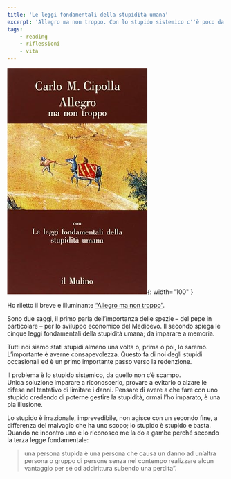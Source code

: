 ```yaml
---
title: 'Le leggi fondamentali della stupidità umana'
excerpt: 'Allegro ma non troppo. Con lo stupido sistemico c''è poco da fare, l''unica è darsela a gambe.'
tags:
    - reading
    - riflessioni
    - vita
---
```


![Allegro ma non troppo](/assets/postimg/allegro_ma_non_troppo.jpg){: width="100" }

Ho riletto il breve e illuminante [“Allegro ma non troppo”](http://www.anobii.com/books/Allegro_ma_non_troppo/9788815019806/01fcf93803c752a7ec/).

Sono due saggi, il primo parla dell’importanza delle spezie – del pepe in particolare – per lo sviluppo economico del Medioevo. Il secondo spiega le cinque leggi fondamentali della stupidità umana; da imparare a memoria.

Tutti noi siamo stati stupidi almeno una volta o, prima o poi, lo saremo. L’importante è averne consapevolezza. Questo fa di noi degli stupidi occasionali ed è un primo importante passo verso la redenzione.

Il problema è lo stupido sistemico, da quello non c’è scampo.  
Unica soluzione imparare a riconoscerlo, provare a evitarlo o alzare le difese nel tentativo di limitare i danni. Pensare di avere a che fare con uno stupido credendo di poterne gestire la stupidità, ormai l’ho imparato, è una pia illusione.

Lo stupido è irrazionale, imprevedibile, non agisce con un secondo fine, a differenza del malvagio che ha uno scopo; lo stupido è stupido e basta. Quando ne incontro uno e lo riconosco me la do a gambe perché secondo la terza legge fondamentale:

> una persona stupida è una persona che causa un danno ad un’altra persona o gruppo di persone senza nel contempo realizzare alcun vantaggio per sé od addirittura subendo una perdita”.
